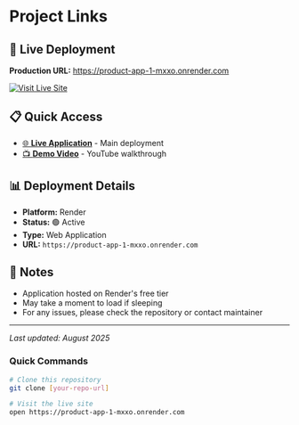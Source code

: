 # Project Links

## 🚀 Live Deployment
**Production URL:** https://product-app-1-mxxo.onrender.com

[![Visit Live Site](https://img.shields.io/badge/Live%20Site-Visit%20Now-brightgreen?style=for-the-badge&logo=render)](https://product-app-1-mxxo.onrender.com)

## 📋 Quick Access
- [🌐 **Live Application**](https://product-app-1-mxxo.onrender.com) - Main deployment
- [📺 **Demo Video**](https://www.youtube.com/watch?v=2bTID7CZ0-U) - YouTube walkthrough

## 📊 Deployment Details
- **Platform:** Render
- **Status:** 🟢 Active
- **Type:** Web Application
- **URL:** `https://product-app-1-mxxo.onrender.com`

## 📝 Notes
- Application hosted on Render's free tier
- May take a moment to load if sleeping
- For any issues, please check the repository or contact maintainer

---
*Last updated: August 2025*

### Quick Commands
```bash
# Clone this repository
git clone [your-repo-url]

# Visit the live site
open https://product-app-1-mxxo.onrender.com
```